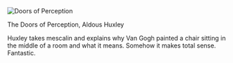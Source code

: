<img src="../../public/images/book_covers/doors.jpg" id="cover" alt="Doors of Perception"/>
<p id="title">The Doors of Perception, Aldous Huxley</p>

Huxley takes mescalin and explains why Van Gogh painted a chair sitting in the middle of a room and what it means. Somehow it makes total sense. Fantastic.
